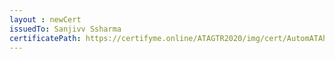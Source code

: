 ```yaml
--- 
layout : newCert 
issuedTo: Sanjivv Ssharma 
certificatePath: https://certifyme.online/ATAGTR2020/img/cert/AutomATAhon/SanjivvSsharma_15ace.png
--- 
```

